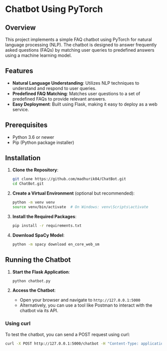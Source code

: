 # Chatbot Using PyTorch

## Overview

This project implements a simple FAQ chatbot using PyTorch for natural language processing (NLP). The chatbot is designed to answer frequently asked questions (FAQs) by matching user queries to predefined answers using a machine learning model.

## Features

- **Natural Language Understanding**: Utilizes NLP techniques to understand and respond to user queries.
- **Predefined FAQ Matching**: Matches user questions to a set of predefined FAQs to provide relevant answers.
- **Easy Deployment**: Built using Flask, making it easy to deploy as a web service.

## Prerequisites

- Python 3.6 or newer
- Pip (Python package installer)

## Installation

1. **Clone the Repository**:
    ```bash
    git clone https://github.com/madhurik04/ChatBot.git
    cd ChatBot.git
    ```

2. **Create a Virtual Environment** (optional but recommended):
    ```bash
    python -m venv venv
    source venv/bin/activate  # On Windows: venv\Scripts\activate
    ```

3. **Install the Required Packages**:
    ```bash
    pip install -r requirements.txt
    ```

4. **Download SpaCy Model**:
    ```bash
    python -m spacy download en_core_web_sm
    ```

## Running the Chatbot

1. **Start the Flask Application**:
    ```bash
    python chatbot.py
    ```

2. **Access the Chatbot**:
    - Open your browser and navigate to `http://127.0.0.1:5000`
    - Alternatively, you can use a tool like Postman to interact with the chatbot via its API.

### Using curl

To test the chatbot, you can send a POST request using curl:

```bash
curl -X POST http://127.0.0.1:5000/chatbot -H "Content-Type: application/json" -d "{\"question\": \"What are your opening hours?\"}"
